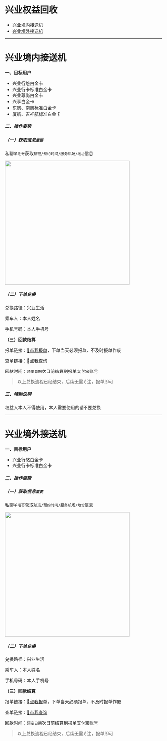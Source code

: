 # 兴业权益回收

- [兴业境内接送机](#兴业境内接送机)
- [兴业境外接送机](#兴业境外接送机)

---

# 兴业境内接送机

**一、目标用户**

- 兴业行悠白金卡
- 兴业行卡标准白金卡
- 兴业尊尚白金卡
- 兴享白金卡
- 东航、南航标准白金卡
- 厦航、吉祥航标准白金卡

##### 二、操作姿势

##### （一）获取信息`重要`

私聊`羊毛哥`获取`航班/预约时间/服务机场/地址`信息

<img src="https://wiki.zjkmkj.com/media/202311141507346.png" width=400 />

##### （二）下单兑换

兑换路径：兴业生活

乘车人：本人姓名

手机号码：本人手机号

**（三）回款结算**

报单链接：[:link:点我报单](http://u.zjkm.xyz/xGzEF)，下单当天必须报单，不及时报单作废

查单链接：[:link:点我查询](http://u.zjkm.xyz/Cr7RF)

回款时间：`预定日期`次日前结算到报单支付宝账号

> 以上兑换流程已经结束，后续无需关注，报单即可

##### 三、特别说明

权益人本人不得使用，本人需要使用的请不要兑换

---

# 兴业境外接送机

**一、目标用户**

- 兴业行悠白金卡
- 兴业行卡标准白金卡

##### 二、操作姿势

##### （一）获取信息`重要`

私聊`羊毛哥`获取`航班/预约时间/服务机场/地址`信息

<img src="https://wiki.zjkmkj.com/media/202311141507346.png" width=400 />

##### （二）下单兑换

兑换路径：兴业生活

乘车人：本人姓名

手机号码：本人手机号

**（三）回款结算**

报单链接：[:link:点我报单](http://u.zjkm.xyz/xGzEF)，下单当天必须报单，不及时报单作废

查单链接：[:link:点我查询](http://u.zjkm.xyz/Cr7RF)

回款时间：`预定日期`次日前结算到报单支付宝账号

> 以上兑换流程已经结束，后续无需关注，报单即可